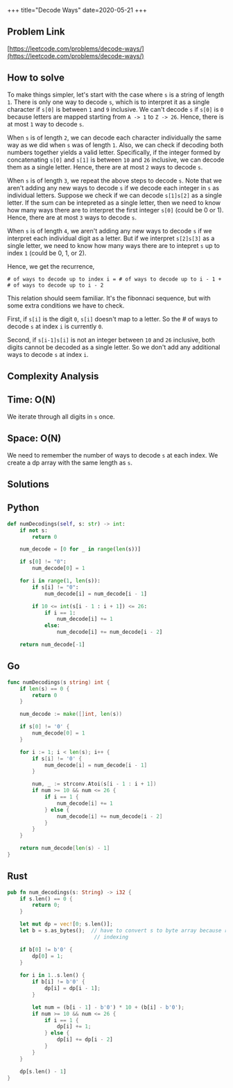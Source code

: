 +++
title="Decode Ways"
date=2020-05-21
+++

## Problem Link

[https://leetcode.com/problems/decode-ways/](https://leetcode.com/problems/decode-ways/)

## How to solve

To make things simpler, let's start with the case where `s` is a string of length `1`. There is only one way to decode `s`, which is to interpret it as a single character if `s[0]` is between `1` and `9` inclusive. We can't decode `s` if `s[0]` is `0` because letters are mapped starting from `A -> 1` to `Z -> 26`. Hence, there is at most `1` way to decode `s`.

When `s` is of length `2`, we can decode each character individually the same way as we did when `s` was of length `1`. Also, we can check if decoding both numbers together yields a valid letter. Specifically, if the integer formed by concatenating `s[0]` and `s[1]` is between `10` and `26` inclusive, we can decode them as a single letter. Hence, there are at most `2` ways to decode `s`.

When `s` is of length `3`, we repeat the above steps to decode `s`. Note that we aren't adding any new ways to decode `s` if we decode each integer in `s` as individual letters. Suppose we check if we can decode `s[1]s[2]` as a single letter. If the sum can be intepreted as a single letter, then we need to know how many ways there are to interpret the first integer `s[0]` (could be 0 or 1). Hence, there are at most `3` ways to decode `s`.

When `s` is of length `4`, we aren't adding any new ways to decode `s` if we interpret each individual digit as a letter. But if we interpret `s[2]s[3]` as a single letter, we need to know how many ways there are to intepret `s` up to index `1` (could be 0, 1, or 2).

Hence, we get the recurrence,

`# of ways to decode up to index i = # of ways to decode up to i - 1 + # of ways to decode up to i - 2`

This relation should seem familiar. It's the fibonnaci sequence, but with some extra conditions we have to check.

First, if `s[i]` is the digit `0`, `s[i]` doesn't map to a letter. So the # of ways to decode `s` at index `i` is currently `0`.

Second, if `s[i-1]s[i]` is not an integer between `10` and `26` inclusive, both digits cannot be decoded as a single letter. So we don't add any additional ways to decode `s` at index `i`.

## Complexity Analysis

## Time: O(N)

We iterate through all digits in `s` once.

## Space: O(N)

We need to remember the number of ways to decode `s` at each index. We create a dp array with the same length as `s`.

## Solutions

## Python

``` python
def numDecodings(self, s: str) -> int:
    if not s:
        return 0

    num_decode = [0 for _ in range(len(s))]

    if s[0] != "0":
        num_decode[0] = 1

    for i in range(1, len(s)):
        if s[i] != "0":
            num_decode[i] = num_decode[i - 1]

        if 10 <= int(s[i - 1 : i + 1]) <= 26:
            if i == 1:
                num_decode[i] += 1
            else:
                num_decode[i] += num_decode[i - 2]

    return num_decode[-1]
```

## Go

``` go
func numDecodings(s string) int {
    if len(s) == 0 {
        return 0
    }

    num_decode := make([]int, len(s))

    if s[0] != '0' {
        num_decode[0] = 1
    }

    for i := 1; i < len(s); i++ {
        if s[i] != '0' {
            num_decode[i] = num_decode[i - 1]
        }

        num, _ := strconv.Atoi(s[i - 1 : i + 1])
        if num >= 10 && num <= 26 {
            if i == 1 {
                num_decode[i] += 1
            } else {
                num_decode[i] += num_decode[i - 2]
            }
        }
    }

    return num_decode[len(s) - 1]
}
```

## Rust

``` rust
pub fn num_decodings(s: String) -> i32 {
    if s.len() == 0 {
        return 0;
    }

    let mut dp = vec![0; s.len()];
    let b = s.as_bytes();  // have to convert s to byte array because rust doesn't support char
                            // indexing

    if b[0] != b'0' {
        dp[0] = 1;
    }
  
    for i in 1..s.len() {
        if b[i] != b'0' {
            dp[i] = dp[i - 1];
        }

        let num = (b[i - 1] - b'0') * 10 + (b[i] - b'0');
        if num >= 10 && num <= 26 {
            if i == 1 {
                dp[i] += 1;
            } else {
                dp[i] += dp[i - 2]
            }
        }
    }

    dp[s.len() - 1]
}
```
